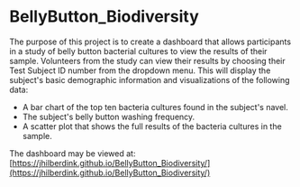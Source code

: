 # BellyButton_Biodiversity

The purpose of this project is to create a dashboard that allows participants in a study of belly button bacterial cultures to view the results of their sample. Volunteers from the study can view their results by choosing their Test Subject ID number from the dropdown menu. This will display the subject's basic demographic information and visualizations of the following data:

- A bar chart of the top ten bacteria cultures found in the subject's navel.
- The subject's belly button washing frequency.
- A scatter plot that shows the full results of the bacteria cultures in the sample.

The dashboard may be viewed at: [https://jhilberdink.github.io/BellyButton_Biodiversity/](https://jhilberdink.github.io/BellyButton_Biodiversity/)

